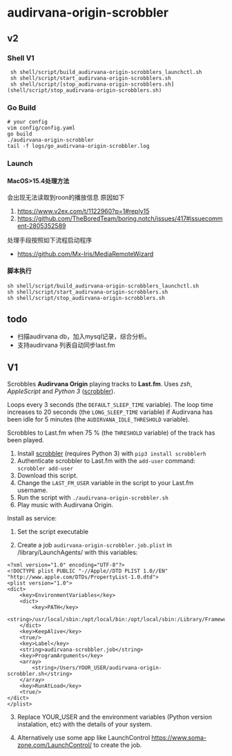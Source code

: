# audirvana-origin-scrobbler

## v2
### Shell V1
```shell
 sh shell/script/build_audirvana-origin-scrobblers_launchctl.sh
 sh shell/script/start_audirvana-origin-scrobblers.sh
 sh shell/script/[stop_audirvana-origin-scrobblers.sh](shell/script/stop_audirvana-origin-scrobblers.sh)
```
### Go Build
```shell
# your config
vim config/config.yaml 
go build
./audirvana-origin-scrobbler
tail -f logs/go_audirvana-origin-scrobbler.log
```
### Launch
#### MacOS>15.4处理方法
会出现无法读取到roon的播放信息
原因如下
1. https://www.v2ex.com/t/1122960?p=1#reply15
2. https://github.com/TheBoredTeam/boring.notch/issues/417#issuecomment-2805352589 

处理手段按照如下流程启动程序
* https://github.com/Mx-Iris/MediaRemoteWizard
#### 脚本执行
```shell
sh shell/script/build_audirvana-origin-scrobblers_launchctl.sh
sh shell/script/start_audirvana-origin-scrobblers.sh
sh shell/script/stop_audirvana-origin-scrobblers.sh 
```

## todo
* 扫描audirvana db，加入mysql记录，综合分析。
* 支持audirvana 列表自动同步last.fm

## V1
Scrobbles **Audirvana Origin** playing tracks to **Last.fm**. Uses *zsh*, *AppleScript* and *Python 3* ([scrobbler](https://github.com/hauzer/scrobbler/)).

Loops every 3 seconds (the ````DEFAULT_SLEEP_TIME```` variable). The loop time increases to 20 seconds (the ````LONG_SLEEP_TIME```` variable) if Audirvana has been idle for 5 minutes (the ````AUDIRVANA_IDLE_THRESHOLD```` variable).

Scrobbles to Last.fm when 75 % (the ````THRESHOLD```` variable) of the track has been played.

1. Install [scrobbler](https://github.com/hauzer/scrobbler/) (requires Python 3) with ````pip3 install scrobblerh````
2. Authenticate scrobbler to Last.fm with the ````add-user```` command: ````scrobbler add-user````
3. Download this script.
4. Change the ````LAST_FM_USER```` variable in the script to your Last.fm username.
5. Run the script with ````./audirvana-origin-scrobbler.sh````
6. Play music with Audirvana Origin.

Install as service:

1. Set the script executable

2. Create a job ````audirvana-origin-scrobbler.job.plist```` in /library/LaunchAgents/ with this variables:

````
<?xml version="1.0" encoding="UTF-8"?>
<!DOCTYPE plist PUBLIC "-//Apple//DTD PLIST 1.0//EN" "http://www.apple.com/DTDs/PropertyList-1.0.dtd">
<plist version="1.0">
<dict>
	<key>EnvironmentVariables</key>
	<dict>
		<key>PATH</key>
		<string>/usr/local/sbin:/opt/local/bin:/opt/local/sbin:/Library/Frameworks/Python.framework/Versions/3.10/bin:/Library/Frameworks/Python.framework/Versions/3.9/bin:/usr/local/bin:/usr/bin:/bin:/usr/sbin:/sbin:/Users/YOUR_USER/Library/Python/3.10/bin:/Library/Apple/usr/bin</string>
	</dict>
	<key>KeepAlive</key>
	<true/>
	<key>Label</key>
	<string>audirvana-scrobbler.job</string>
	<key>ProgramArguments</key>
	<array>
		<string>/Users/YOUR_USER/audirvana-origin-scrobbler.sh</string>
	</array>
	<key>RunAtLoad</key>
	<true/>
</dict>
</plist>
````

3. Replace YOUR_USER and the environment variables (Python version instalation, etc) with the details of your system.

4. Alternatively use some app like LaunchControl https://www.soma-zone.com/LaunchControl/ to create the job.
